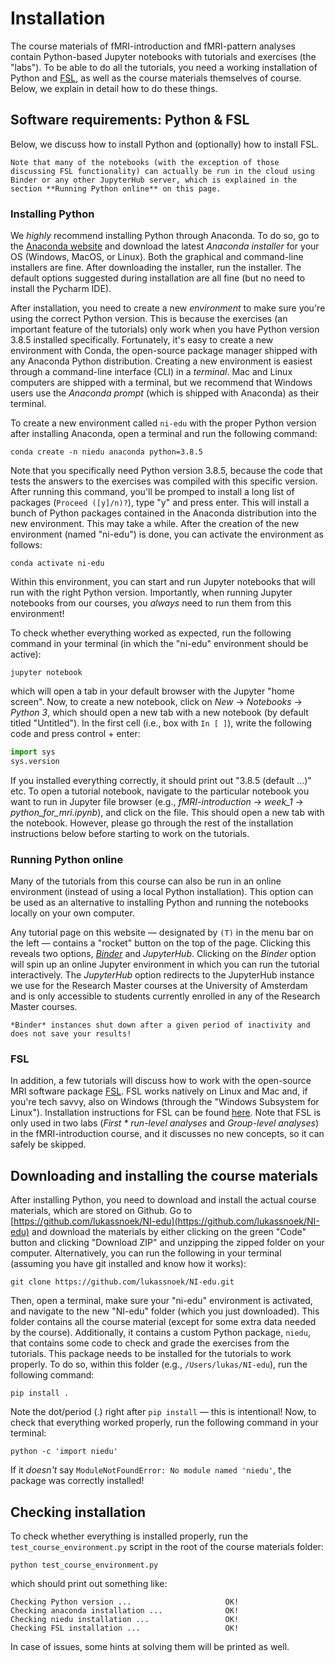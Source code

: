 # Installation
The course materials of fMRI-introduction and fMRI-pattern analyses contain Python-based Jupyter notebooks with tutorials and exercises (the "labs"). To be able to do all the tutorials, you need a working installation of Python and [FSL](https://fsl.fmrib.ox.ac.uk/fsl/fslwiki), as well as the course materials themselves of course. Below, we explain in detail how to do these things.

## Software requirements: Python & FSL
Below, we discuss how to install Python and (optionally) how to install FSL. 

```{note}
Note that many of the notebooks (with the exception of those discussing FSL functionality) can actually be run in the cloud using Binder or any other JupyterHub server, which is explained in the section **Running Python online** on this page.
```

### Installing Python
We *highly* recommend installing Python through Anaconda. To do so, go to the [Anaconda website](https://www.anaconda.com/products/individual) and download the latest *Anaconda installer* for your OS (Windows, MacOS, or Linux). Both the graphical and command-line installers are fine. After downloading the installer, run the installer. The default options suggested during installation are all fine (but no need to install the Pycharm IDE).

After installation, you need to create a new *environment* to make sure you're using the correct Python version. This is because the exercises (an important feature of the tutorials) only work when you have Python version 3.8.5 installed specifically. Fortunately, it's easy to create a new environment with Conda, the open-source package manager shipped with any Anaconda Python distribution. Creating a new environment is easiest through a command-line interface (CLI) in a *terminal*. Mac and Linux computers are shipped with a terminal, but we recommend that Windows users use the *Anaconda prompt* (which is shipped with Anaconda) as their terminal.

To create a new environment called `ni-edu` with the proper Python version after installing Anaconda, open a terminal and run the following command:

```
conda create -n niedu anaconda python=3.8.5
```

Note that you specifically need Python version 3.8.5, because the code that tests the answers to the exercises was compiled with this specific version. After running this command, you'll be promped to install a long list of packages (`Proceed ([y]/n)?`), type "y" and press enter. This will install a bunch of Python packages contained in the Anaconda distribution into the new environment. This may take a while. After the creation of the new environment (named "ni-edu") is done, you can activate the environment as follows:

```
conda activate ni-edu
```

Within this environment, you can start and run Jupyter notebooks that will run with the right Python version. Importantly, when running Jupyter notebooks from our courses, you *always* need to run them from this environment! 

To check whether everything worked as expected, run the following command in your terminal (in which the "ni-edu" environment should be active):

```
jupyter notebook
```

which will open a tab in your default browser with the Jupyter "home screen". Now, to create a new notebook, click on *New* &rarr; *Notebooks* &rarr; *Python 3*, which should open a new tab with a new notebook (by default titled "Untitled"). In the first cell (i.e., box with `In [ ]`), write the following code and press control + enter:

```python
import sys
sys.version
```

If you installed everything correctly, it should print out "3.8.5 (default ...)" etc. To open a tutorial notebook, navigate to the particular notebook you want to run in Jupyter file browser (e.g., *fMRI-introduction* &rarr; *week_1* &rarr; *python_for_mri.ipynb*), and click on the file. This should open a new tab with the notebook. However, please go through the rest of the installation instructions below before starting to work on the tutorials.

### Running Python online
Many of the tutorials from this course can also be run in an online environment (instead of using a local Python installation). This option can be used as an alternative to installing Python and running the notebooks locally on your own computer.

Any tutorial page on this website &mdash; designated by `(T)` in the menu bar on the left &mdash; contains a "rocket" button on the top of the page. Clicking this reveals two options, [*Binder*](https://mybinder.org/) and *JupyterHub*. Clicking on the *Binder* option will spin up an online Jupyter environment in which you can run the tutorial interactively. The *JupyterHub* option redirects to the JupyterHub instance we use for the Research Master courses at the University of Amsterdam and is only accessible to students currently enrolled in any of the Research Master courses.

```{warning}
*Binder* instances shut down after a given period of inactivity and does not save your results!
```

### FSL
In addition, a few tutorials will discuss how to work with the open-source MRI software package [FSL](https://fsl.fmrib.ox.ac.uk/fsl/fslwiki). FSL works natively on Linux and Mac and, if you're tech savvy, also on Windows (through the "Windows Subsystem for Linux"). Installation instructions for FSL can be found [here](https://fsl.fmrib.ox.ac.uk/fsl/fslwiki/FslInstallation). Note that FSL is only used in two labs (*First * run-level analyses* and *Group-level analyses*) in the fMRI-introduction course, and it discusses no new concepts, so it can safely be skipped.

## Downloading and installing the course materials
After installing Python, you need to download and install the actual course materials, which are stored on Github. Go to [https://github.com/lukassnoek/NI-edu](https://github.com/lukassnoek/NI-edu) and download the materials by either clicking on the green "Code" button and clicking "Download ZIP" and unzipping the zipped folder on your computer. Alternatively, you can run the following in your terminal (assuming you have git installed and know how it works):

```
git clone https://github.com/lukassnoek/NI-edu.git
```

Then, open a terminal, make sure your "ni-edu" environment is activated, and navigate to the new "NI-edu" folder (which you just downloaded). This folder contains all the course material (except for some extra data needed by the course). Additionally, it contains a custom Python package, `niedu`, that contains some code to check and grade the exercises from the tutorials. This package needs to be installed for the tutorials to work properly. To do so, within this folder (e.g., `/Users/lukas/NI-edu`), run the following command:

```
pip install .
```

Note the dot/period (.) right after `pip install` &mdash; this is intentional! Now, to check that everything worked properly, run the following command in your terminal:

```
python -c 'import niedu'
```

If it *doesn't* say `ModuleNotFoundError: No module named 'niedu'`, the package was correctly installed!

## Checking installation
To check whether everything is installed properly, run the `test_course_environment.py` script in the root of the course materials folder:

```
python test_course_environment.py
```

which should print out something like:

```
Checking Python version ...                     OK!
Checking anaconda installation ...              OK!
Checking niedu installation ...                 OK!
Checking FSL installation ...                   OK!
```

In case of issues, some hints at solving them will be printed as well.

